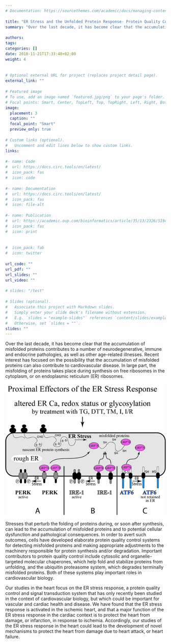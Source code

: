 ```yaml
---
# Documentation: https://sourcethemes.com/academic/docs/managing-content/

title: "ER Stress and the Unfolded Protein Response- Protein Quality Control in the Heart"
summary: "Over the last decade, it has become clear that the accumulation of misfolded proteins contributes to a number of neurodegenerative, immune and endocrine pathologies, as well as other age-related illnesses. Recent interest has focused on the possibility that the accumulation of misfolded proteins can also contribute to cardiovascular disease. In large part, the misfolding of proteins takes place during synthesis on free ribosomes in the cytoplasm, or on endoplasmic reticulum (ER) ribosomes."

authors: 
tags: 
categories: []
date: 2018-11-21T17:33:48+02:00
weight: 4


# Optional external URL for project (replaces project detail page).
external_link: ""

# Featured image
# To use, add an image named `featured.jpg/png` to your page's folder.
# Focal points: Smart, Center, TopLeft, Top, TopRight, Left, Right, BottomLeft, Bottom, BottomRight.
image:
  placement: 3
  caption: ""
  focal_point: "Smart"
  preview_only: true

# Custom links (optional).
#   Uncomment and edit lines below to show custom links.
links:

#- name: Code
#  url: https://docs.circ.tools/en/latest/
#  icon_pack: fas
#  icon: code

#- name: Documentation
#  url: https://docs.circ.tools/en/latest/
#  icon_pack: fas
#  icon: file-alt
    
#- name: Publication
#  url: https://academic.oup.com/bioinformatics/article/35/13/2326/5194340
#  icon_pack: fas
#  icon: print 


#  icon_pack: fab
#  icon: twitter

url_code: ""
url_pdf: ""
url_slides: ""
url_video: ""

# slides: "/test"

# Slides (optional).
#   Associate this project with Markdown slides.
#   Simply enter your slide deck's filename without extension.
#   E.g. `slides = "example-slides"` references `content/slides/example-slides.md`.
#   Otherwise, set `slides = ""`.
slides: ""
---
```


Over the last decade, it has become clear that the accumulation of misfolded proteins contributes to a number of neurodegenerative, immune and endocrine pathologies, as well as other age-related illnesses. Recent interest has focused on the possibility that the accumulation of misfolded proteins can also contribute to cardiovascular disease. In large part, the misfolding of proteins takes place during synthesis on free ribosomes in the cytoplasm, or on endoplasmic reticulum (ER) ribosomes.

![](erstress.jpg)

Stresses that perturb the folding of proteins during, or soon after synthesis, can lead to the accumulation of misfolded proteins and to potential cellular dysfunction and pathological consequences. In order to avert such outcomes, cells have developed elaborate protein quality control systems for detecting misfolded proteins and making appropriate adjustments to the machinery responsible for protein synthesis and/or degradation. Important contributors to protein quality control include cytosolic and organelle-targeted molecular chaperones, which help fold and stabilize proteins from unfolding, and the ubiquitin proteasome system, which degrades terminally misfolded proteins. Both of these systems play important roles in cardiovascular biology.

Our studies in the heart focus on the ER stress response, a protein quality control and signal transduction system that has only recently been studied in the context of cardiovascular biology, but which could be important for vascular and cardiac health and disease. We have found that the ER stress response is activated in the ischemic heart, and that a major function of the ER stress response in the cardiac context is to protect the heart from damage, or infarction, in response to ischemia. Accordingly, our studies of the ER stress response in the heart could lead to the development of novel mechanisms to protect the heart from damage due to heart attack, or heart failure.
